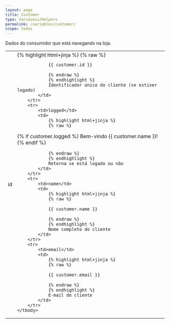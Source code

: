 ```yaml
---
layout: page
title: Customer
type: Variáveis/Helpers
permalink: /variables/customer/
scope: todas
---
```


Dados do consumidor que está navegando na loja.

<table>
    <tbody>
        <tr>
            <td>id</td>
            <td>
                {% highlight html+jinja %}
                {% raw %}

                {{ customer.id }}

                {% endraw %}
                {% endhighlight %}
                Identificador único do cliente (se estiver logado)
            </td>
        </tr>
        <tr>
            <td>logged</td>
            <td>
                {% highlight html+jinja %}
                {% raw %}
                                
{% if customer.logged %}
    Bem-vindo {{ customer.name }}!
{% endif %}

                {% endraw %}
                {% endhighlight %}
                Retorna se está logado ou não
            </td>
        </tr>
        <tr>
            <td>name</td>
            <td>
                {% highlight html+jinja %}
                {% raw %}

                {{ customer.name }}

                {% endraw %}
                {% endhighlight %}
                Nome completo do cliente
            </td>
        </tr>
        <tr>
            <td>email</td>
            <td>
                {% highlight html+jinja %}
                {% raw %}

                {{ customer.email }}

                {% endraw %}
                {% endhighlight %}
                E-mail do cliente
            </td>
        </tr>
    </tbody>
</table>